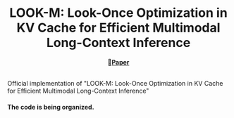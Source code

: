<div align="center">
  <h1>LOOK-M: Look-Once Optimization in KV Cache for Efficient Multimodal Long-Context Inference</h1>
  📰<a href="https://arxiv.org/pdf/2406.18139" target="_blank"><strong>Paper</strong></a>
</div>
<br/>

Official implementation of "LOOK-M: Look-Once Optimization in KV Cache for Efficient Multimodal Long-Context Inference"

#### The code is being organized.
